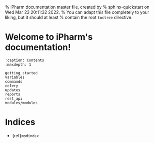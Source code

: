 % iPharm documentation master file, created by
% sphinx-quickstart on Wed Mar 23 20:11:32 2022.
% You can adapt this file completely to your liking, but it should at least
% contain the root `toctree` directive.

# Welcome to iPharm's documentation!

```{toctree}
:caption: Contents
:maxdepth: 1

getting_started
variables
commands
celery
updates
reports
rest_api
modules/modules
```

# Indices

- {ref}`modindex`
